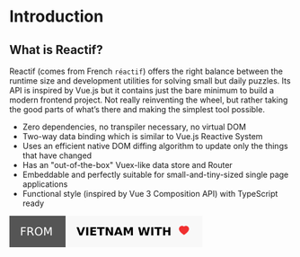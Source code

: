 # Introduction

## What is Reactif?

Reactif (comes from French `réactif`) offers the right balance between the runtime size and development utilities for solving small but daily puzzles. Its API is inspired by Vue.js but it contains just the bare minimum to build a modern frontend project. Not really reinventing the wheel, but rather taking the good parts of what’s there and making the simplest tool possible.

- Zero dependencies, no transpiler necessary, no virtual DOM
- Two-way data binding which is similar to Vue.js Reactive System
- Uses an efficient native DOM diffing algorithm to update only the things that have changed
- Has an "out-of-the-box" Vuex-like data store and Router
- Embeddable and perfectly suitable for small-and-tiny-sized single page applications
- Functional style (inspired by Vue 3 Composition API) with TypeScript ready

![From Vietnam with <3](https://raw.githubusercontent.com/webuild-community/badge/master/svg/love-modern.svg)